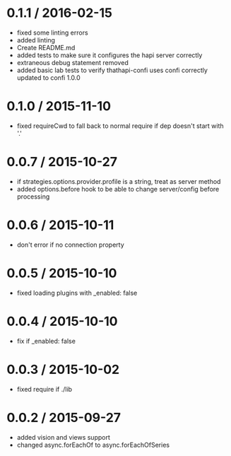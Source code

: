 
0.1.1 / 2016-02-15
==================

  * fixed some linting errors
  * added linting
  * Create README.md
  * added tests to make sure it configures the hapi server correctly
  * extraneous debug statement removed
  * added basic lab tests to verify thathapi-confi uses confi correctly updated to confi 1.0.0

0.1.0 / 2015-11-10
==================

  * fixed requireCwd to fall back to normal require if dep doesn't start with '.'

0.0.7 / 2015-10-27
==================

  * if strategies.options.provider.profile is a string, treat as server method
  * added options.before hook to be able to change server/config before processing

0.0.6 / 2015-10-11
==================

  * don't error if no connection property

0.0.5 / 2015-10-10
==================

  * fixed loading plugins with _enabled: false

0.0.4 / 2015-10-10
==================

  * fix if _enabled: false

0.0.3 / 2015-10-02
==================

  * fixed require if ./lib

0.0.2 / 2015-09-27
==================

  * added vision and views support
  * changed async.forEachOf to async.forEachOfSeries
